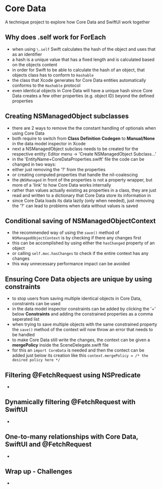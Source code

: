 # Core Data
A technique project to explore how Core Data and SwiftUI work together

## Why does \.self work for ForEach
- when using `\.self` Swift calculates the hash of the object and uses that as an identifier
- a hash is a unique value that has a fixed length and is calculated based on the objects content
- in order for Swift to be able to calculate the hash of an object, that objects class has to conform to `Hashable`
- the class that Xcode generates for Core Data entities automatically conforms to the `Hashable` protocol
- even identical objects in Core Data will have a unique hash since Core Data creates a few other properties (e.g. object ID) beyond the defined properties

## Creating NSManagedObject subclasses
- there are 2 ways to remove the the constant handling of optionals when using Core Data
- both require to switch from __Class Definition__ **Codegen** to __Manual/None__ in the data model inspector in Xcode
- next a NSManagedObject subclass needs to be created for the respective entity: Editor menu -> 'Create NSManagedObject Subclass...'
- in the 'EntityName+CoreDataProperties.swift' file the code can be changed in two ways:
- either just removing the '?' from the properties
- or creating computed properties that handle the nil-coalescing
- the `@NSManaged` in front of the properties is not a property wrapper, but more of a 'link' to how Core Data works internally
- rather than values actually existing as properties in a class, they are just read and written to a dictionary that Core Data store its information in
- since Core Data loads its data lazily (only when needed), just removing the '?' can lead to problems when data without values is saved

## Conditional saving of NSManagedObjectContext
- the recommended way of using the `save()` method of `NSManagedObjectContext` is by checking if there any changes first
- this can be accomplished by using either the `hasChanged` property of an object
- or calling `self.moc.hasChanges` to check if the entire context has any changes
- this way unnecessary performance impact can be avoided

## Ensuring Core Data objects are unique by using constraints
- to stop users from saving multiple identical objects in Core Data, constraints can be used
- in the data model inspector constraints can be added by clicking the '+' below **Constraints** and adding the constrained properties as a comma seperated list
- when trying to save multiple objects with the same constrained property the `save()` method of the context will now throw an error that needs to be handled
- to make Core Data still write the changes, the context can be given a **mergePolicy** inside the SceneDelegate.swift file
- for this an `import CoreData` is needed and then the contect can be added just below its creation like this `context.mergePolicy = /* the desired policy here */`

## Filtering @FetchRequest using NSPredicate
-

## Dynamically filtering @FetchRequest with SwiftUI
-

## One-to-many relationships with Core Data, SwiftUI and @FetchRequest
- 

## Wrap up - Challenges
- 
